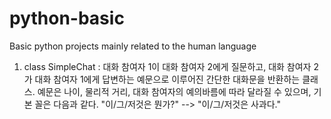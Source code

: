 # python-basic
Basic python projects mainly related to the human language

1. class SimpleChat
:   대화 참여자 1이 대화 참여자 2에게 질문하고, 대화 참여자 2가 대화 참여자 1에게 답변하는 예문으로 이루어진 간단한 대화문을 반환하는 클래스.
    예문은 나이, 물리적 거리, 대화 참여자의 예의바름에 따라 달라질 수 있으며, 기본 꼴은 다음과 같다.
    "이/그/저것은 뭔가?" --> "이/그/저것은 사과다."
